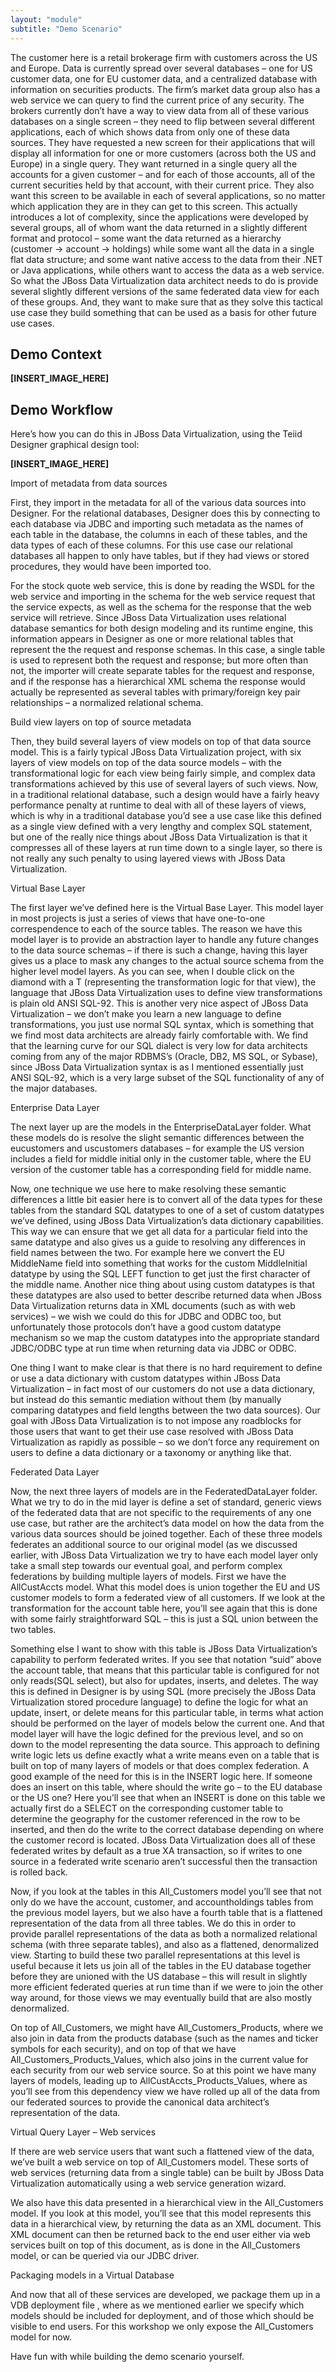 ```yaml
---
layout: "module"
subtitle: "Demo Scenario"
---
```


The customer here is a retail brokerage firm with customers across the US and Europe. Data is currently spread over several databases – one for US customer data, one for EU customer data, and a centralized database with information on securities products. The firm’s market data group also has a web service we can query to find the current price of any security. The brokers currently don’t have a way to view data from all of these various databases on a single screen – they need to flip between several different applications, each of which shows data from only one of these data sources. They have requested a new screen for their applications that will display all information for one or more customers (across both the US and Europe) in a single query. They want returned in a single query all the accounts for a given customer – and for each of those accounts, all of the current securities held by that account, with their current price. They also want this screen to be available in each of several applications, so no matter which application they are in they can get to this screen. This actually introduces a lot of complexity, since the applications were developed by several groups, all of whom want the data returned in a slightly different format and protocol – some want the data returned as a hierarchy (customer → account → holdings) while some want all the data in a single flat data structure; and some want native access to the data from their .NET or Java applications, while others want to access the data as a web service. So what the JBoss Data Virtualization data architect needs to do is provide several slightly different versions of the same federated data view for each of these groups. And, they want to make sure that as they solve this tactical use case they build something that can be used as a basis for other future use cases.

## Demo Context

**[INSERT_IMAGE_HERE]**

## Demo Workflow

Here’s how you can do this in JBoss Data Virtualization, using the Teiid Designer graphical design tool:

**[INSERT_IMAGE_HERE]**

Import of metadata from data sources

First, they import in the metadata for all of the various data sources into Designer. For the relational databases, Designer does this by connecting to each database via JDBC and importing such metadata as the names of each table in the database, the columns in each of these tables, and the data types of each of these columns. For this use case our relational databases all happen to only have tables, but if they had views or stored procedures, they would have been imported too.

For the stock quote web service, this is done by reading the WSDL for the web service and importing in the schema for the web service request that the service expects, as well as the schema for the response that the web service will retrieve. Since JBoss Data Virtualization uses relational database semantics for both design modeling and its runtime engine, this information appears in Designer as one or more relational tables that represent the the request and response schemas. In this case, a single table is used to represent both the request and response; but more often than not, the importer will create separate tables for the request and response, and if the response has a hierarchical XML schema the response would actually be represented as several tables with primary/foreign key pair relationships – a normalized relational schema.

Build view layers on top of source metadata

Then, they build several layers of view models on top of that data source model. This is a fairly typical JBoss Data Virtualization project, with six layers of view models on top of the data source models – with the transformational logic for each view being fairly simple, and complex data transformations achieved by this use of several layers of such views. Now, in a traditional relational database, such a design would have a fairly heavy performance penalty at runtime to deal with all of these layers of views, which is why in a traditional database you’d see a use case like this defined as a single view defined with a very lengthy and complex SQL statement, but one of the really nice things about JBoss Data Virtualization is that it compresses all of these layers at run time down to a single layer, so there is not really any such penalty to using layered views with JBoss Data Virtualization.

Virtual Base Layer

The first layer we’ve defined here is the Virtual Base Layer. This model layer in most projects is just a series of views that have one-to-one correspendence to each of the source tables. The reason we have this model layer is to provide an abstraction layer to handle any future changes to the data source schemas – if there is such a change, having this layer gives us a place to mask any changes to the actual source schema from the higher level model layers. As you can see, when I double click on the diamond with a T (representing the transformation logic for that view), the language that JBoss Data Virtualization uses to define view transformations is plain old ANSI SQL-92. This is another very nice aspect of JBoss Data Virtualization – we don’t make you learn a new language to define transformations, you just use normal SQL syntax, which is something that we find most data architects are already fairly comfortable with. We find that the learning curve for our SQL dialect is very low for data architects coming from any of the major RDBMS’s (Oracle, DB2, MS SQL, or Sybase), since JBoss Data Virtualization syntax is as I mentioned essentially just ANSI SQL-92, which is a very large subset of the SQL functionality of any of the major databases.

Enterprise Data Layer

The next layer up are the models in the EnterpriseDataLayer folder. What these models do is resolve the slight semantic differences between the eucustomers and uscustomers databases – for example the US version includes a field for middle initial only in the customer table, where the EU version of the customer table has a corresponding field for middle name.

Now, one technique we use here to make resolving these semantic differences a little bit easier here is to convert all of the data types for these tables from the standard SQL datatypes to one of a set of custom datatypes we’ve defined, using JBoss Data Virtualization’s data dictionary capabilities. This way we can ensure that we get all data for a particular field into the same datatype and also gives us a guide to resolving any differences in field names between the two. For example here we convert the EU MiddleName field into something that works for the custom MiddleInitial datatype by using the SQL LEFT function to get just the first character of the middle name. Another nice thing about using custom datatypes is that these datatypes are also used to better describe returned data when JBoss Data Virtualization returns data in XML documents (such as with web services) – we wish we could do this for JDBC and ODBC too, but unfortunately those protocols don’t have a good custom datatype mechanism so we map the custom datatypes into the appropriate standard JDBC/ODBC type at run time when returning data via JDBC or ODBC.

One thing I want to make clear is that there is no hard requirement to define or use a data dictionary with custom datatypes within JBoss Data Virtualization – in fact most of our customers do not use a data dictionary, but instead do this semantic mediation without them (by manually comparing datatypes and field lengths between the two data sources). Our goal with JBoss Data Virtualization is to not impose any roadblocks for those users that want to get their use case resolved with JBoss Data Virtualization as rapidly as possible – so we don’t force any requirement on users to define a data dictionary or a taxonomy or anything like that.

Federated Data Layer

Now, the next three layers of models are in the FederatedDataLayer folder. What we try to do in the mid layer is define a set of standard, generic views of the federated data that are not specific to the requirements of any one use case, but rather are the architect’s data model on how the data from the various data sources should be joined together. Each of these three models federates an additional source to our original model (as we discussed earlier, with JBoss Data Virtualization we try to have each model layer only take a small step towards our eventual goal, and perform complex federations by building multiple layers of models. First we have the AllCustAccts model. What this model does is union together the EU and US customer models to form a federated view of all customers. If we look at the transformation for the account table here, you’ll see again that this is done with some fairly straightforward SQL – this is just a SQL union between the two tables.

Something else I want to show with this table is JBoss Data Virtualization’s capability to perform federated writes. If you see that notation “suid” above the account table, that means that this particular table is configured for not only reads(SQL select), but also for updates, inserts, and deletes. The way this is defined in Designer is by using SQL (more precisely the JBoss Data Virtualization stored procedure language) to define the logic for what an update, insert, or delete means for this particular table, in terms what action should be performed on the layer of models below the current one. And that model layer will have the logic defined for the previous level, and so on down to the model representing the data source. This approach to defining write logic lets us define exactly what a write means even on a table that is built on top of many layers of models or that does complex federation. A good example of the need for this is in the INSERT logic here. If someone does an insert on this table, where should the write go – to the EU database or the US one? Here you’ll see that when an INSERT is done on this table we actually first do a SELECT on the corresponding customer table to determine the geography for the customer referenced in the row to be inserted, and then do the write to the correct database depending on where the customer record is located. JBoss Data Virtualization does all of these federated writes by default as a true XA transaction, so if writes to one source in a federated write scenario aren’t successful then the transaction is rolled back.

Now, if you look at the tables in this All_Customers model you’ll see that not only do we have the account, customer, and accountholdings tables from the previous model layers, but we also have a fourth table that is a flattened representation of the data from all three tables. We do this in order to provide parallel representations of the data as both a normalized relational schema (with three separate tables), and also as a flattened, denormalized view. Starting to build these two parallel representations at this level is useful because it lets us join all of the tables in the EU database together before they are unioned with the US database – this will result in slightly more efficient federated queries at run time than if we were to join the other way around, for those views we may eventually build that are also mostly denormalized.

On top of All_Customers, we might have All_Customers_Products, where we also join in data from the products database (such as the names and ticker symbols for each security), and on top of that we have All_Customers_Products_Values, which also joins in the current value for each security from our web service source. So at this point we have many layers of models, leading up to AllCustAccts_Products_Values, where as you’ll see from this dependency view we have rolled up all of the data from our federated sources to provide the canonical data architect’s representation of the data.

Virtual Query Layer – Web services

If there are web service users that want such a flattened view of the data, we’ve built a web service on top of All_Customers model. These sorts of web services (returning data from a single table) can be built by JBoss Data Virtualization automatically using a web service generation wizard.

We also have this data presented in a hierarchical view in the All_Customers model. If you look at this model, you’ll see that this model represents this data in a hierarchical view, by returning the data as an XML document. This XML document can then be returned back to the end user either via web services built on top of this document, as is done in the All_Customers model, or can be queried via our JDBC driver.

Packaging models in a Virtual Database

And now that all of these services are developed, we package them up in a VDB deployment file , where as we mentioned earlier we specify which models should be included for deployment, and of those which should be visible to end users. For this workshop we only expose the All_Customers model for now.

Have fun with while building the demo scenario yourself.
